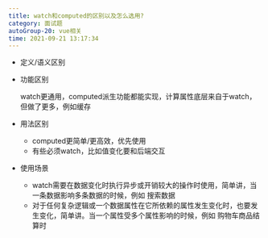 ```yaml
---
title: watch和computed的区别以及怎么选用?
category: 面试题
autoGroup-20: vue相关
time: 2021-09-21 13:17:34
---
```


- 定义/语义区别 

- 功能区别  

  watch更通用，computed派生功能都能实现，计算属性底层来自于watch，但做了更多，例如缓存  

- 用法区别  

  - computed更简单/更高效，优先使用  
  - 有些必须watch，比如值变化要和后端交互  

- 使用场景  

  - watch需要在数据变化时执行异步或开销较大的操作时使用，简单讲，当一条数据影响多条数据的时候，例如 搜索数据 
  -  对于任何复杂逻辑或一个数据属性在它所依赖的属性发生变化时，也要发生变化，简单讲。当一个属性受多个属性影响的时候，例如 购物车商品结算时  

